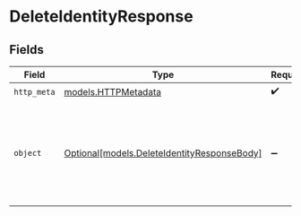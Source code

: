 # DeleteIdentityResponse


## Fields

| Field                                                                                               | Type                                                                                                | Required                                                                                            | Description                                                                                         |
| --------------------------------------------------------------------------------------------------- | --------------------------------------------------------------------------------------------------- | --------------------------------------------------------------------------------------------------- | --------------------------------------------------------------------------------------------------- |
| `http_meta`                                                                                         | [models.HTTPMetadata](../models/httpmetadata.md)                                                    | :heavy_check_mark:                                                                                  | N/A                                                                                                 |
| `object`                                                                                            | [Optional[models.DeleteIdentityResponseBody]](../models/deleteidentityresponsebody.md)              | :heavy_minus_sign:                                                                                  | The identity was successfully deleted, it may take up to 30s for this to take effect in all regions |